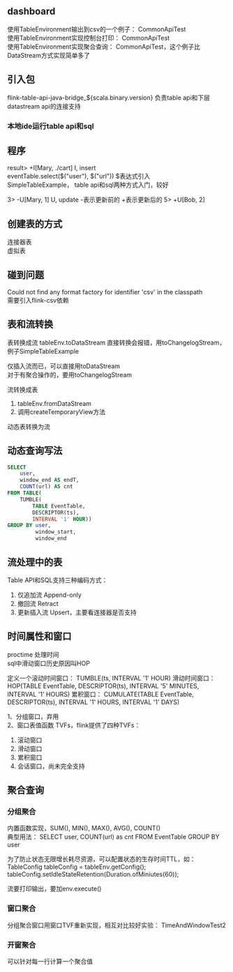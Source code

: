 ## dashboard

使用TableEnvironment输出到csv的一个例子：  CommonApiTest  
使用TableEnvironment实现控制台打印： CommonApiTest  
使用TableEnvironment实现聚合查询： CommonApiTest，这个例子比DataStream方式实现简单多了  

## 引入包

flink-table-api-java-bridge_${scala.binary.version}  负责table api和下层datastream api的连接支持  

### 本地ide运行table api和sql

## 程序

result> +I[Mary, ./cart]   I, insert  
eventTable.select($("user"), $("url"))  $表达式引入  
SimpleTableExample， table api和sql两种方式入门，较好  

3> -U[Mary, 1]  U, update -表示更新前的 +表示更新后的
5> +U[Bob, 2]

## 创建表的方式

连接器表  
虚拟表

## 碰到问题

Could not find any format factory for identifier 'csv' in the classpath  
需要引入flink-csv依赖  

## 表和流转换

表转换成流   tableEnv.toDataStream
直接转换会报错，用toChangelogStream，例子SimpleTableExample  

仅插入流而已，可以直接用toDataStream  
对于有聚合操作的，要用toChangelogStream  

流转换成表  
  1. tableEnv.fromDataStream  
  2. 调用createTemporaryView方法  

动态表转换为流

## 动态查询写法

```sql
SELECT 
    user,
    window_end AS endT,
    COUNT(url) AS cnt
FROM TABLE(
    TUMBLE(
        TABLE EventTable,
        DESCRIPTOR(ts), 
        INTERVAL '1' HOUR))
GROUP BY user,
         window_start,
         window_end
```

## 流处理中的表

Table API和SQL支持三种编码方式：  
  1. 仅追加流 Append-only
  2. 撤回流 Retract
  3. 更新插入流 Upsert，主要看连接器是否支持  

## 时间属性和窗口

proctime 处理时间  
sql中滑动窗口历史原因叫HOP  

定义一个滚动时间窗口： TUMBLE(ts, INTERVAL '1' HOUR)
滑动时间窗口： HOP(TABLE EventTable, DESCRIPTOR(ts), INTERVAL '5' MINUTES, INTERVAL '1' HOURS)
累积窗口： CUMULATE(TABLE EventTable, DESCRIPTOR(ts), INTERVAL '1' HOURS, INTERVAL '1' DAYS)

1、分组窗口，弃用  
2、窗口表值函数 TVFs，flink提供了四种TVFs：
  1. 滚动窗口
  2. 滑动窗口
  3. 累积窗口
  4. 会话窗口，尚未完全支持

## 聚合查询

### 分组聚合

内置函数实现，SUM(), MIN(), MAX(), AVG(), COUNT()  
典型用法： SELECT user, COUNT(url) as cnt FROM EventTable GROUP BY user

为了防止状态无限增长耗尽资源，可以配置状态的生存时间TTL，如：
TableConfig tableConfig = tableEnv.getConfig();
tableConfig.setIdleStateRetention(Duration.ofMiniutes(60));

流要打印输出，要加env.execute()  

### 窗口聚合

分组聚合窗口用窗口TVF重新实现，相互对比较好实验： TimeAndWindowTest2  

### 开窗聚合

可以针对每一行计算一个聚合值
